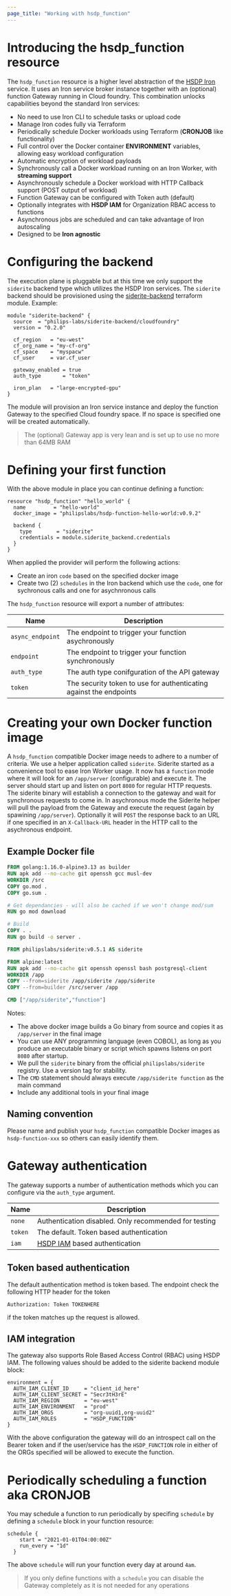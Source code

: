 ```yaml
---
page_title: "Working with hsdp_function"
---
```

# Introducing the hsdp_function resource
The `hsdp_function` resource is a higher level abstraction of the [HSDP Iron](https://www.hsdp.io/documentation/ironio-service-broker) 
service. It uses an Iron service broker instance together with an (optional) function Gateway running in Cloud foundry. This combination
unlocks capabilities beyond the standard Iron services:

- No need to use Iron CLI to schedule tasks or upload code
- Manage Iron codes fully via Terraform
- Periodically schedule Docker workloads using Terraform (**CRONJOB** like functionality)
- Full control over the Docker container **ENVIRONMENT** variables, allowing easy workload configuration
- Automatic encryption of workload payloads 
- Synchronously call a Docker workload running on an Iron Worker, with **streaming support**
- Asynchronously schedule a Docker workload with HTTP Callback support (POST output of workload)
- Function Gateway can be configured with Token auth (default)
- Optionally integrates with **HSDP IAM** for Organization RBAC access to functions
- Asynchronous jobs are scheduled and can take advantage of Iron autoscaling
- Designed to be **Iron agnostic**

# Configuring the backend

The execution plane is pluggable but at this time we only support  the `siderite` backend type which utilizes the HSDP Iron services.
The `siderite` backend should be provisioned using the [siderite-backend](https://registry.terraform.io/modules/philips-labs/siderite-backend/cloudfoundry/latest) terraform module.
Example:

```hcl
module "siderite-backend" {
  source  = "philips-labs/siderite-backend/cloudfoundry"
  version = "0.2.0"

  cf_region   = "eu-west"
  cf_org_name = "my-cf-org"
  cf_space    = "myspacw"
  cf_user     = var.cf_user

  gateway_enabled = true
  auth_type       = "token"
  
  iron_plan   = "large-encrypted-gpu"
}
```
The module will provision an Iron service instance and deploy the function Gateway to the specified
Cloud foundry space. If no space is specified one will be created automatically.

> The (optional) Gateway app is very lean and is set up to use no more than 64MB RAM
 
# Defining your first function

With the above module in place you can continue defining a function:

```hcl
resource "hsdp_function" "hello_world" {
  name         = "hello-world"
  docker_image = "philipslabs/hsdp-function-hello-world:v0.9.2"

  backend {
    type        = "siderite"
    credentials = module.siderite_backend.credentials
  }
}
```

When applied the provider will perform the following actions:
- Create an iron `code` based on the specified docker image
- Create two (2) `schedules` in the Iron backend which use the `code`, one for sychronous calls and one for asychnronous calls

The `hsdp_function` resource will export a number of attributes:

| Name | Description |
|------|-------------|
| `async_endpoint` | The endpoint to trigger your function asychronously |
| `endpoint` | The endpoint to trigger your function synchronously |
| `auth_type` |  The auth type conifguration of the API gateway |
| `token` | The security token to use for authenticating against the endpoints |

# Creating your own Docker function image
A `hsdp_function` compatible Docker image needs to adhere to a number of criteria. We use
a helper application called `siderite`. Siderite started as a convenience tool to ease Iron Worker usage. It now has a 
`function` mode where it will look for an `/app/server` (configurable) and execute it. The server should start up and 
listen on port `8080` for regular HTTP requests. The siderite binary will establish a connection to the gateway and wait
for synchronous requests to come in. In asychronous mode the Siderite helper will pull the payload from the Gateway and
execute the request (again by spawining `/app/server`). Optionally it will `POST` the response back to an URL if one specified in an `X-Callback-URL` header in the HTTP call to the asychronous endpoint.
## Example Docker file
```dockerfile
FROM golang:1.16.0-alpine3.13 as builder
RUN apk add --no-cache git openssh gcc musl-dev
WORKDIR /src
COPY go.mod .
COPY go.sum .

# Get dependancies - will also be cached if we won't change mod/sum
RUN go mod download

# Build
COPY . .
RUN go build -o server .

FROM philipslabs/siderite:v0.5.1 AS siderite

FROM alpine:latest
RUN apk add --no-cache git openssh openssl bash postgresql-client
WORKDIR /app
COPY --from=siderite /app/siderite /app/siderite
COPY --from=builder /src/server /app

CMD ["/app/siderite","function"]
```
Notes:
- The above docker image builds a Go binary from source and copies it as `/app/server` in the final image
- You can use ANY programming language (even COBOL), as long as you produce an executable binary or script which spawns
  listens on port `8080` after startup.
- We pull the `siderite` binary from the official `philipslabs/siderite` registry. Use a version tag for stability.
- The `CMD` statement should always execute `/app/siderite function` as the main command
- Include any additional tools in your final image

## Naming convention
Please name and publish your `hsdp_function` compatible Docker images as `hsdp-function-xxx` so others can easily identify them.

# Gateway authentication
The gateway supports a number of authentication methods which you can configure via the `auth_type` argument.

| Name | Description |
|------|-------------|
| `none` | Authentication disabled. Only recommended for testing |
| `token` | The default. Token based authentication |
| `iam`  | [HSDP IAM](https://www.hsdp.io/documentation/identity-and-access-management-iam) based authentication |


## Token based authentication
The default authentication method is token based. The endpoint check the following HTTP header for the token

```http
Authorization: Token TOKENHERE
```

if the token matches up the request is allowed.

## IAM integration
The gateway also supports Role Based Access Control (RBAC) using HSDP IAM. The following values should be added to the
siderite backend module block:

```hcl
environment = {
  AUTH_IAM_CLIENT_ID     = "client_id_here"
  AUTH_IAM_CLIENT_SECRET = "Secr3tH3rE"
  AUTH_IAM_REGION        = "eu-west"
  AUTH_IAM_ENVIRONMENT   = "prod"
  AUTH_IAM_ORGS          = "org-uuid1,org-uuid2"
  AUTH_IAM_ROLES         = "HSDP_FUNCTION"
}
```

With the above configuration the gateway will do an introspect call on the Bearer token and if the user/service has the
`HSDP_FUNCTION` role in either of the ORGs specified will be allowed to execute the function.

# Periodically scheduling a function aka CRONJOB
You may schedule a function to run periodically by specifing `schedule` by defining a `schedule` block in your function resource:

```hcl
schedule {
    start = "2021-01-01T04:00:00Z"
    run_every = "1d"
  }
```
The above `schedule` will run your function every day at around `4am`.

> If you only define functions with a `schedule` you can disable the Gateway completely as it is not needed for any operations
